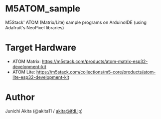 # M5ATOM_sample
M5Stack' ATOM (Matrix/Lite) sample programs on ArduinoIDE (using Adafruit's NeoPixel libraries)

# Target Hardware
- ATOM Matrix: https://m5stack.com/products/atom-matrix-esp32-development-kit
- ATOM Lite: https://m5stack.com/collections/m5-core/products/atom-lite-esp32-development-kit

# Author
Junichi Akita (@akita11 / akita@ifdl.jp)

